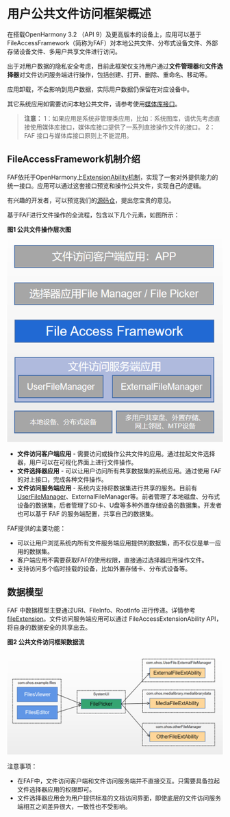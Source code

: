 # 用户公共文件访问框架概述

在搭载OpenHarmony 3.2 （API 9）及更高版本的设备上，应用可以基于FileAccessFramework（简称为FAF）对本地公共文件、分布式设备文件、外部存储设备文件、多用户共享文件进行访问。

出于对用户数据的隐私安全考虑，目前此框架仅支持用户通过**文件管理器**和**文件选择器**对文件访问服务端进行操作，包括创建、打开、删除、重命名、移动等。

应用卸载，不会影响到用户数据，实际用户数据仍保留在对应设备中。

其它系统应用如需要访问本地公共文件，请参考使用[媒体库接口](medialibrary-filepath-guidelines.md)。

> **注意：**
> 1：如果应用是系统非管理类应用，比如：系统图库，请优先考虑直接使用媒体库接口，媒体库接口提供了一系列直接操作文件的接口。
> 2：FAF 接口与媒体库接口原则上不能混用。

## FileAccessFramework机制介绍
FAF依托于OpenHarmony上[ExtensionAbility机制](../application-models/extensionability-overview.md)，实现了一套对外提供能力的统一接口。应用可以通过这套接口预览和操作公共文件，实现自己的逻辑。

有兴趣的开发者，可以预览我们的[源码仓](https://gitee.com/openharmony/filemanagement_user_file_service)，提出您宝贵的意见。

基于FAF进行文件操作的全流程，包含以下几个元素，如图所示：

**图1 公共文件操作层次图**

![](figures/公共文件操作层次图.png)

- **文件访问客户端应用** - 需要访问或操作公共文件的应用。通过拉起文件选择器，用户可以在可视化界面上进行文件操作。
- **文件选择器应用** - 可以让用户访问所有共享数据集的系统应用。通过使用 FAF 的对上接口，完成各种文件操作。
- **文件访问服务端应用** - 系统内支持将数据集进行共享的服务。目前有[UserFileManager](https://gitee.com/openharmony/multimedia_medialibrary_standard)、ExternalFileManager等。前者管理了本地磁盘、分布式设备的数据集，后者管理了SD卡、U盘等多种外置存储设备的数据集。开发者也可以基于 FAF 的服务端配置，共享自己的数据集。

FAF提供的主要功能：
- 可以让用户浏览系统内所有文件服务端应用提供的数据集，而不仅仅是单一应用的数据集。
- 客户端应用不需要获取FAF的使用权限，直接通过选择器应用操作文件。
- 支持访问多个临时挂载的设备，比如外置存储卡、分布式设备等。

## 数据模型
FAF 中数据模型主要通过URI、FileInfo、RootInfo 进行传递。详情参考[fileExtension](../reference/apis/js-apis-fileExtensionInfo.md)。文件访问服务端应用可以通过 FileAccessExtensionAbility API，将自身的数据安全的共享出去。

**图2 公共文件访问框架数据流**

![](figures/公共文件访问框架数据流.png)

注意事项：
- 在FAF中，文件访问客户端和文件访问服务端并不直接交互。只需要具备拉起文件选择器应用的权限即可。
- 文件选择器应用会为用户提供标准的文档访问界面，即使底层的文件访问服务端相互之间差异很大，一致性也不受影响。